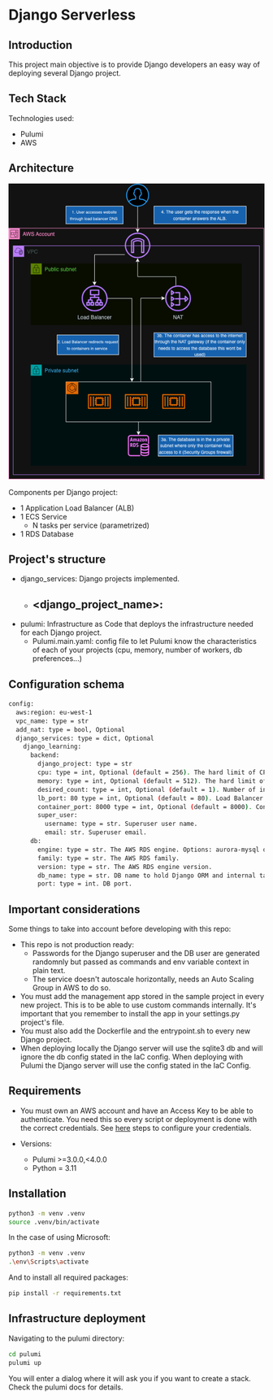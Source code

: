 # Django Serverless

## Introduction

This project main objective is to provide Django developers an easy way of deploying several Django project.

## Tech Stack

Technologies used:

- Pulumi
- AWS

## Architecture

<p align="center">
  <img src="images/django-serverless.png?raw=true" alt="Architecture">
</p>

Components per Django project:

- 1 Application Load Balancer (ALB)
- 1 ECS Service
    - N tasks per service (parametrized)
- 1 RDS Database

## Project's structure

- django_services: Django projects implemented.
  - <django_project_name>:
    - 
- pulumi: Infrastructure as Code that deploys the infrastructure needed for each Django project.
  - Pulumi.main.yaml: config file to let Pulumi know the characteristics of each of your projects (cpu, memory, number of workers, db preferences...)

## Configuration schema

```bash
config:
  aws:region: eu-west-1
  vpc_name: type = str
  add_nat: type = bool, Optional
  django_services: type = dict, Optional
    django_learning:
      backend:
        django_project: type = str
        cpu: type = int, Optional (default = 256). The hard limit of CPU units to present for the task. Expressed using CPU units.
        memory: type = int, Optional (default = 512). The hard limit of memory (in MiB) to present to the task.
        desired_count: type = int, Optional (default = 1). Number of instances of the task definition to place and keep running.
        lb_port: 80 type = int, Optional (default = 80). Load Balancer port.
        container_port: 8000 type = int, Optional (default = 8000). Container port.
        super_user:
          username: type = str. Superuser user name.
          email: str. Superuser email.
      db:
        engine: type = str. The AWS RDS engine. Options: aurora-mysql or aurora-postgresql
        family: type = str. The AWS RDS family.
        version: type = str. The AWS RDS engine version.
        db_name: type = str. DB name to hold Django ORM and internal tables.
        port: type = int. DB port.
```

## Important considerations

Some things to take into account before developing with this repo:

- This repo is not production ready:
  - Passwords for the Django superuser and the DB user are generated randomnly but passed as commands and env variable context in plain text.
  - The service doesn't autoscale horizontally, needs an Auto Scaling Group in AWS to do so.
- You must add the management app stored in the sample project in every new project. This is to be able to use custom commands internally. It's important that you remember to install the app in your settings.py project's file.
- You must also add the Dockerfile and the entrypoint.sh to every new Django project.
- When deploying locally the Django server will use the sqlite3 db and will ignore the db config stated in the IaC config. When deploying with Pulumi the Django server will use the config stated in the IaC Config.



## Requirements

- You must own an AWS account and have an Access Key to be able to authenticate. You need this so every script or deployment is done with the correct credentials. See [here](https://docs.aws.amazon.com/cli/latest/reference/configure/) steps to configure your credentials.

- Versions:
    - Pulumi >=3.0.0,<4.0.0
    - Python = 3.11

## Installation

```bash
python3 -m venv .venv
source .venv/bin/activate
```
In the case of using Microsoft:

```bash
python3 -m venv .venv
.\env\Scripts\activate
```

And to install all required packages:

```bash
pip install -r requirements.txt
```

## Infrastructure deployment

Navigating to the pulumi directory:

```bash
cd pulumi
pulumi up
```

You will enter a dialog where it will ask you if you want to create a stack. Check the pulumi docs for details.
